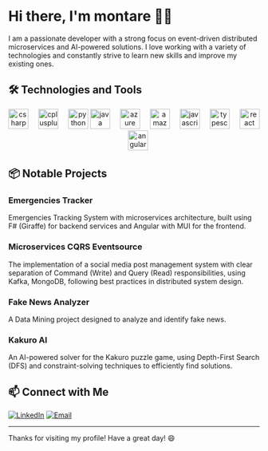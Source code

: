 # Hi there, I'm montare 👋🏻


I am a passionate developer with a strong focus on event-driven distributed microservices and AI-powered solutions. I love working with a variety of technologies and constantly strive to learn new skills and improve my existing ones.


## 🛠️ Technologies and Tools

<div align="center">
  <img src="https://cdn.jsdelivr.net/gh/devicons/devicon/icons/csharp/csharp-original.svg" height="40" alt="csharp logo"  />
  <img width="12" />
  <img src="https://cdn.jsdelivr.net/gh/devicons/devicon/icons/cplusplus/cplusplus-original.svg" height="40" alt="cplusplus logo"  />
  <img width="12" />
  <img src="https://cdn.jsdelivr.net/gh/devicons/devicon/icons/python/python-original.svg" height="40" alt="python logo"  />
  <img src="https://cdn.jsdelivr.net/gh/devicons/devicon/icons/java/java-original.svg" height="40" alt="java logo"  />
    <img width="12" />
  <img src="https://cdn.jsdelivr.net/gh/devicons/devicon/icons/azure/azure-original.svg" height="40" alt="azure logo"  />
  <img width="12" />
  <img src="https://cdn.jsdelivr.net/gh/devicons/devicon/icons/amazonwebservices/amazonwebservices-line-wordmark.svg" height="40" alt="amazonwebservices logo"  />
  <img width="12" />
    <img src="https://cdn.jsdelivr.net/gh/devicons/devicon/icons/javascript/javascript-original.svg" height="40" alt="javascript logo"  />
  <img width="12" />
  <img src="https://cdn.jsdelivr.net/gh/devicons/devicon/icons/typescript/typescript-original.svg" height="40" alt="typescript logo"  />
  <img width="12" />
  <img src="https://cdn.jsdelivr.net/gh/devicons/devicon/icons/react/react-original.svg" height="40" alt="react logo"  />
    <img width="12" />
  <img src="https://cdn.jsdelivr.net/gh/devicons/devicon/icons/angularjs/angularjs-original.svg" height="40" alt="angularjs logo"  />



</div>


## 📦 Notable Projects

### Emergencies Tracker
Emergencies Tracking System with microservices architecture, built using F# (Giraffe) for backend services and Angular with MUI for the frontend.

### Microservices CQRS Eventsource
The implementation of a social media post management system with clear separation of Command (Write) and Query (Read) responsibilities, using Kafka, MongoDB, following best practices in distributed system design.

### Fake News Analyzer
A Data Mining project designed to analyze and identify fake news.

### Kakuro AI
An AI-powered solver for the Kakuro puzzle game, using Depth-First Search (DFS) and constraint-solving techniques to efficiently find solutions.


## 📫 Connect with Me

[![LinkedIn](https://img.shields.io/badge/LinkedIn-blue?style=flat-square)](https://www.linkedin.com/in/dmitriy-tkachenko-fullstack-master/)  [![Email](https://img.shields.io/badge/Email-blue?style=flat-square)](mailto:montare.business@gmail.com)

---

Thanks for visiting my profile! Have a great day! 😄
